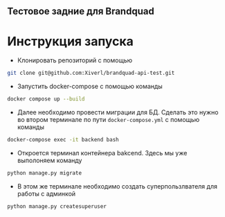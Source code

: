 ## Тестовое задние для Brandquad

# Инструкция запуска


- Клонировать репозиторий с помощью 
```bash
git clone git@github.com:Xiverl/brandquad-api-test.git
```

- Запустить docker-compose с помощью команды 
```bash
docker compose up --build
```

- Далее необходимо провести миграции для БД. Сделать это нужно во втором терминале по
пути ```docker-compose.yml``` с помощью команды
```bash
docker-compose exec -it backend bash
```

- Откроется терминал контейнера bakcend. Здесь мы уже выполоняем команду
```bash
python manage.py migrate
```

- В этом же терминале необходимо создать суперпользлвателя для работы с админкой
```bash
python manage.py createsuperuser
```